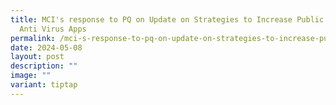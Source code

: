 ```yaml
---
title: MCI's response to PQ on Update on Strategies to Increase Public Uptake of
  Anti Virus Apps
permalink: /mci-s-response-to-pq-on-update-on-strategies-to-increase-public-uptake-of-anti-virus-apps/
date: 2024-05-08
layout: post
description: ""
image: ""
variant: tiptap
---
```

